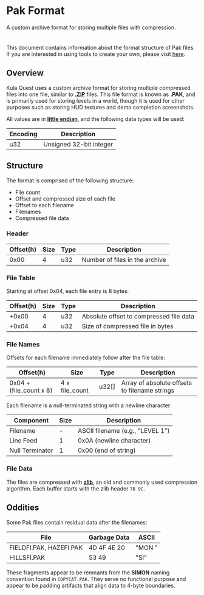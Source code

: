 # Pak Format

A custom archive format for storing multiple files with compression.

<div class="tip custom-block" style="padding-top: 8px">

This document contains information about the format structure of Pak files.
If you are interested in using tools to create your own, please visit [here](../tools/quilt.md).

</div>

## Overview

Kula Quest uses a custom archive format for storing multiple compressed files into one file, similar to [**.ZIP**](<https://en.wikipedia.org/wiki/ZIP_(file_format)>) files.
This file format is known as **.PAK**, and is primarily used for storing levels in a world, though it is used for other purposes such as storing HUD textures and demo completion screenshots.

All values are in [**little endian**](https://en.wikipedia.org/wiki/Endianness), and the following data types will be used:

| Encoding | Description             |
| -------- | ----------------------- |
| u32      | Unsigned 32-bit integer |

## Structure

The format is comprised of the following structure:

- File count
- Offset and compressed size of each file
- Offset to each filename
- Filenames
- Compressed file data

### Header

| Offset(h) | Size | Type | Description                    |
| --------- | ---- | ---- | ------------------------------ |
| 0x00      | 4    | u32  | Number of files in the archive |

### File Table

Starting at offset 0x04, each file entry is 8 bytes:

| Offset(h) | Size | Type | Description                             |
| --------- | ---- | ---- | --------------------------------------- |
| +0x00     | 4    | u32  | Absolute offset to compressed file data |
| +0x04     | 4    | u32  | Size of compressed file in bytes        |

### File Names

Offsets for each filename immediately follow after the file table:

| Offset(h)               | Size           | Type  | Description                                   |
| ----------------------- | -------------- | ----- | --------------------------------------------- |
| 0x04 + (file_count x 8) | 4 x file_count | u32[] | Array of absolute offsets to filename strings |

Each filename is a null-terminated string with a newline character:

| Component       | Size | Description                      |
| --------------- | ---- | -------------------------------- |
| Filename        | -    | ASCII filename (e.g., "LEVEL 1") |
| Line Feed       | 1    | 0x0A (newline character)         |
| Null Terminator | 1    | 0x00 (end of string)             |

### File Data

The files are compressed with [**zlib**](https://zlib.net/), an old and commonly used compression algorithm.
Each buffer starts with the zlib header `78 9C`.

## Oddities

Some Pak files contain residual data after the filenames:

| File                    | Garbage Data | ASCII  |
| ----------------------- | ------------ | ------ |
| FIELDFI.PAK, HAZEFI.PAK | 4D 4F 4E 20  | "MON " |
| HILLSFI.PAK             | 53 49        | "SI"   |

These fragments appear to be remnants from the **SIMON** naming convention found in `COPYCAT.PAK`.
They serve no functional purpose and appear to be padding artifacts that align data to 4-byte boundaries.

